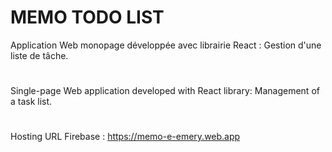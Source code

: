 # MEMO TODO LIST
Application Web monopage développée avec librairie React :  Gestion d'une liste de tâche.
#
Single-page Web application developed with React library: Management of a task list.
#
Hosting URL Firebase : https://memo-e-emery.web.app
